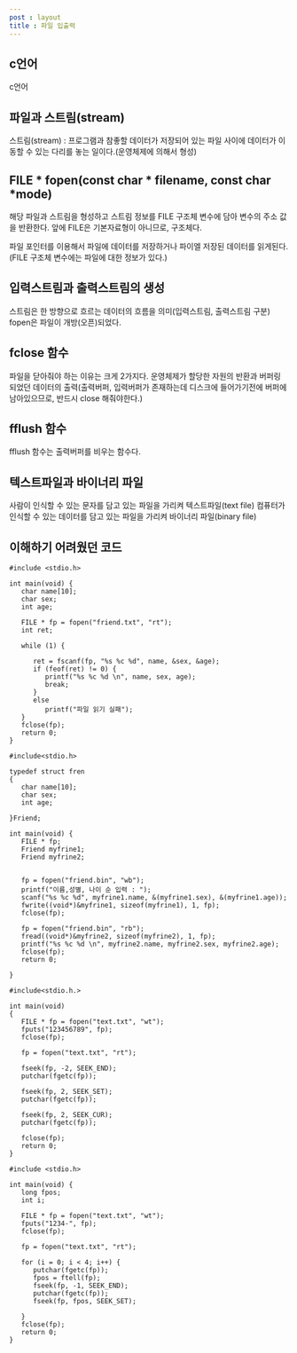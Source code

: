 ```yaml
---
post : layout
title : 파일 입출력
---
```

## c언어
c언어

## 파일과 스트림(stream)
스트림(stream) : 프로그램과 참좋할 데이터가 저장되어 있는 파일 사이에 데이터가 이동할 수 있는 다리를 놓는 일이다.(운영체제에 의해서 형성)

## FILE * fopen(const char * filename, const char *mode)
해당 파일과 스트림을 형성하고 스트림 정보를 FILE 구조체 변수에 담아 변수의 주소 값을 반환한다. 앞에 FILE은 기본자료형이 아니므로, 구조체다.

파일 포인터를 이용해서 파일에 데이터를 저장하거나 파이엘 저장된 데이터를 읽게된다.
(FILE 구조체 변수에는 파일에 대한 정보가 있다.)

## 입력스트림과 출력스트림의 생성
스트림은 한 방향으로 흐르는 데이터의 흐름을 의미(입력스트림, 출력스트림 구분)
fopen은 파일이 개방(오픈)되었다.

## fclose 함수
파일을 닫아줘야 하는 이유는 크게 2가지다.
운영체제가 할당한 자원의 반환과 버퍼링 되었던 데이터의 출력(출력버퍼, 입력버퍼가 존재하는데 디스크에 들어가기전에 버퍼에 남아있으므로, 반드시 close 해줘야한다.)

## fflush 함수
fflush 함수는 출력버퍼를 비우는 함수다.

## 텍스트파일과 바이너리 파일
사람이 인식할 수 있는 문자를 담고 있는 파일을 가리켜 텍스트파일(text file)
컴퓨터가 인식할 수 있는 데이터를 담고 있는 파일을 가리켜 바이너리 파일(binary file)

## 이해하기 어려웠던 코드
```
#include <stdio.h> 

int main(void) {
   char name[10];
   char sex;
   int age;

   FILE * fp = fopen("friend.txt", "rt");
   int ret;

   while (1) {
      
      ret = fscanf(fp, "%s %c %d", name, &sex, &age);
      if (feof(ret) != 0) {
         printf("%s %c %d \n", name, sex, age);
         break;
      }
      else
         printf("파일 읽기 실패");
   }
   fclose(fp);
   return 0;
}

```
```
#include<stdio.h>

typedef struct fren
{
   char name[10];
   char sex;
   int age;

}Friend;

int main(void) {
   FILE * fp;
   Friend myfrine1;
   Friend myfrine2;

   
   fp = fopen("friend.bin", "wb");
   printf("이름,성별, 나이 순 입력 : ");
   scanf("%s %c %d", myfrine1.name, &(myfrine1.sex), &(myfrine1.age));
   fwrite((void*)&myfrine1, sizeof(myfrine1), 1, fp);
   fclose(fp);

   fp = fopen("friend.bin", "rb");
   fread((void*)&myfrine2, sizeof(myfrine2), 1, fp);
   printf("%s %c %d \n", myfrine2.name, myfrine2.sex, myfrine2.age);
   fclose(fp);
   return 0;

}
```
```
#include<stdio.h.>

int main(void)
{
   FILE * fp = fopen("text.txt", "wt");
   fputs("123456789", fp);
   fclose(fp);

   fp = fopen("text.txt", "rt");

   fseek(fp, -2, SEEK_END);
   putchar(fgetc(fp));

   fseek(fp, 2, SEEK_SET);
   putchar(fgetc(fp));

   fseek(fp, 2, SEEK_CUR);
   putchar(fgetc(fp));

   fclose(fp);
   return 0;
}
```
```
#include <stdio.h>

int main(void) {
   long fpos;
   int i;

   FILE * fp = fopen("text.txt", "wt");
   fputs("1234-", fp);
   fclose(fp);

   fp = fopen("text.txt", "rt");

   for (i = 0; i < 4; i++) {
      putchar(fgetc(fp));
      fpos = ftell(fp);
      fseek(fp, -1, SEEK_END);
      putchar(fgetc(fp));
      fseek(fp, fpos, SEEK_SET);

   }
   fclose(fp);
   return 0;
}
```